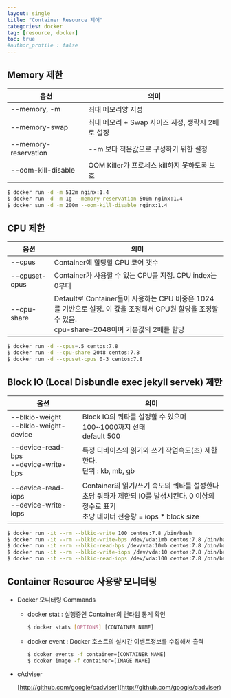 ```yaml
---
layout: single
title: "Container Resource 제어"
categories: docker
tag: [resource, docker]
toc: true
#author_profile : false
---
```


## Memory 제한

| 옵션                 | 의미                                              |
| -------------------- | ------------------------------------------------- |
| --memory, -m         | 최대 메모리양 지정                                |
| --memory-swap        | 최대 메모리 + Swap 사이즈 지정, 생략시 2배로 설정 |
| --memory-reservation | --m 보다 적은값으로 구성하기 위한 설정            |
| --oom-kill-disable   | OOM Killer가 프로세스 kill하지 못하도록 보호      |

```bash
$ docker run -d -m 512m nginx:1.4
$ docker run -d -m 1g --memory-reservation 500m nginx:1.4
$ docker sun -d -m 200m --oom-kill-disable nginx:1.4
```



## CPU 제한

| 옵션          | 의미                                                         |
| ------------- | ------------------------------------------------------------ |
| --cpus        | Container에 할당할 CPU 코어 갯수                             |
| --cpuset-cpus | Container가 사용할 수 있는 CPU를 지정. CPU index는 0부터     |
| --cpu-share   | Default로 Container들이 사용하는 CPU 비중은 1024를 기반으로 설정. 이 값을 조정해서 CPU원 할당을 조정할 수 있음. <br />cpu-share=2048이며 기본값의 2배를 할당 |

```bash
$ docker run -d --cpus=.5 centos:7.8
$ docker run -d --cpu-share 2048 centos:7.8
$ docker run -d --cpuset-cpus 0-3 centos:7.8
```



## Block IO (Local Disbundle exec jekyll servek) 제한

| 옵션                                        | 의미                                                         |
| ------------------------------------------- | ------------------------------------------------------------ |
| --blkio-weight<br />--blkio-weight-device   | Block IO의 쿼타를 설정할 수 있으며 100~1000까지 선태<br />default 500 |
| --device-read-bps<br />--device-write-bps   | 특정 디바이스의 읽기와 쓰기 작업속도(초) 제한한다.<br />단위 : kb, mb, gb |
| --device-read-iops<br />--device-write-iops | Container의 읽기/쓰기 속도의 쿼타를 설정한다<br />초당 쿼타가 제한되 IO를 발생시킨다. 0 이상의 정수로 표기<br />초당 데이터 전송량 = iops * block size |

```bash
$ docker run -it --rm --blkio-write 100 centos:7.8 /bin/bash
$ docker run -it --rm --blkio-write-bps /dev/vda:1mb centos:7.8 /bin/bash
$ docker run -it --rm --blkio-read-bps /dev/vda:10mb centos:7.8 /bin/bash
$ docker run -it --rm --blkio-write-iops /dev/vda:10 centos:7.8 /bin/bash
$ docker run -it --rm --blkio-read-iops /dev/vda:100 centos:7.8 /bin/bash
```



## Container Resource 사용량 모니터링

* Docker 모니터링 Commands

  * docker stat : 실행중인 Container의 런타임 통계 확인

    ```bash
    $ docker stats [OPTIONS] [CONTAINER NAME]
    ```

  * docker event : Docker 호스트의 실시간 이벤트정보를 수집해서 출력

    ```bash
    $ dcoker events -f container=[CONTAINER NAME]
    $ dcoker image -f container=[IMAGE NAME]
    ```

* cAdviser

  [http://github.com/google/cadviser](http://github.com/google/cadviser)